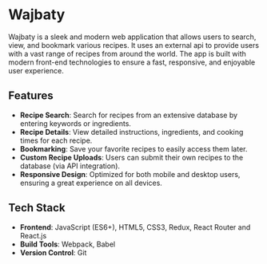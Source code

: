 # Wajbaty

Wajbaty is a sleek and modern web application that allows users to search, view, and bookmark various recipes. It uses an external api to provide users with a vast range of recipes from around the world. The app is built with modern front-end technologies to ensure a fast, responsive, and enjoyable user experience.

## Features

- **Recipe Search**: Search for recipes from an extensive database by entering keywords or ingredients.
- **Recipe Details**: View detailed instructions, ingredients, and cooking times for each recipe.
- **Bookmarking**: Save your favorite recipes to easily access them later.
- **Custom Recipe Uploads**: Users can submit their own recipes to the database (via API integration).
- **Responsive Design**: Optimized for both mobile and desktop users, ensuring a great experience on all devices.

## Tech Stack

- **Frontend**: JavaScript (ES6+), HTML5, CSS3, Redux, React Router and React.js
- **Build Tools**: Webpack, Babel
- **Version Control**: Git
